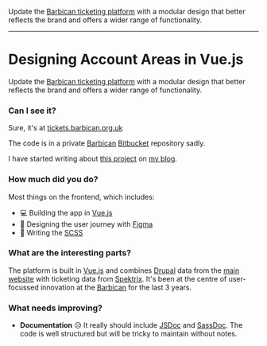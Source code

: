 Update the [Barbican ticketing platform](https://tickets.barbican.org.uk) with a modular design that better reflects the brand and offers a wider range of functionality.

---

# Designing Account Areas in Vue.js

Update the [Barbican ticketing platform](https://tickets.barbican.org.uk) with a modular design that better reflects the brand and offers a wider range of functionality.

### Can I see it?

Sure, it's at [tickets.barbican.org.uk](https://tickets.barbican.org.uk)

The code is in a private [Barbican](https://barbican.org.uk) [Bitbucket](https://bitbucket.org) repository sadly.

I have started writing about [this project](https://blog.paulh.biz/designing-account-areas-in-vuejs) on [my blog](https://blog.paulh.biz).

### How much did you do?

Most things on the frontend, which includes:

- 💻 Building the app in [Vue.js](https://vuejs.org)
- 🎨 Designing the user journey with [Figma](https://figma.com)
- 📝 Writing the [SCSS](https://sass-lang.com)

### What are the interesting parts?

The platform is built in [Vue.js](https://vuejs.org) and combines [Drupal](https://drupal.org) data from the [main website](https://barbican.org.uk) with ticketing data from [Spektrix](https://spektrix.com). It's been at the centre of user-focussed innovation at the [Barbican](https://barbican.org.uk) for the last 3 years.

### What needs improving?

- **Documentation** 😥 It really should include [JSDoc](https://jsdoc.app) and [SassDoc](https://sassdoc.com). The code is well structured but will be tricky to maintain without notes.
